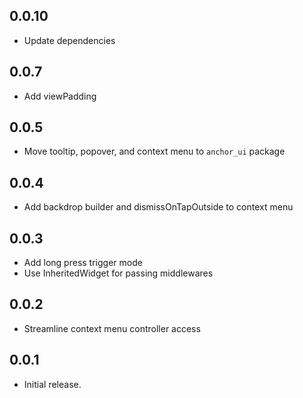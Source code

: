## 0.0.10
* Update dependencies

## 0.0.7

* Add viewPadding

## 0.0.5

* Move tooltip, popover, and context menu to `anchor_ui` package

## 0.0.4

* Add backdrop builder and dismissOnTapOutside to context menu

## 0.0.3

* Add long press trigger mode
* Use InheritedWidget for passing middlewares 

## 0.0.2

* Streamline context menu controller access

## 0.0.1

* Initial release.
